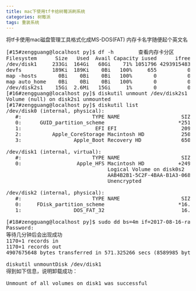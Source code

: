 ```yaml
---
title: mac下使用tf卡给树莓派刷系统
categories: 树莓派
tags: 重装系统
---
```



将tf卡使用mac磁盘管理工具格式化成MS-DOS(FAT) 内存卡名字随便起个英文名

<!-- more -->

<pre>
[#15#zengguang@localhost py]$ df -h        查看内存卡分区
Filesystem      Size   Used  Avail Capacity iused      ifree %iused  Mounted on
/dev/disk1     233Gi  164Gi   68Gi    71% 1051796 4293915483    0%   /
devfs          189Ki  189Ki    0Bi   100%     655          0  100%   /dev
map -hosts       0Bi    0Bi    0Bi   100%       0          0  100%   /net
map auto_home    0Bi    0Bi    0Bi   100%       0          0  100%   /home
/dev/disk2s1    15Gi  2.6Mi   15Gi     1%       0          0  100%   /Volumes/Untitled
[#16#zengguang@localhost py]$ diskutil unmount /dev/disk2s1
Volume (null) on disk2s1 unmounted
[#17#zengguang@localhost py]$ diskutil list
/dev/disk0 (internal, physical):
   #:                       TYPE NAME                    SIZE       IDENTIFIER
   0:      GUID_partition_scheme                        *251.0 GB   disk0
   1:                        EFI EFI                     209.7 MB   disk0s1
   2:          Apple_CoreStorage Macintosh HD            250.1 GB   disk0s2
   3:                 Apple_Boot Recovery HD             650.0 MB   disk0s3

/dev/disk1 (internal, virtual):
   #:                       TYPE NAME                    SIZE       IDENTIFIER
   0:                  Apple_HFS Macintosh HD           +249.8 GB   disk1
                                 Logical Volume on disk0s2
                                 AAB4B2B1-5C2F-4BAA-B1A3-068EAC889515
                                 Unencrypted

/dev/disk2 (internal, physical):
   #:                       TYPE NAME                    SIZE       IDENTIFIER
   0:     FDisk_partition_scheme                        *16.1 GB    disk2
   1:                 DOS_FAT_32                         16.1 GB    disk2s1

[#18#zengguang@localhost py]$ sudo dd bs=4m if=2017-08-16-raspbian-stretch.img of=/dev/rdisk2                            ⚠️
Password:
等待几分钟后会出现成功
1170+1 records in
1170+1 records out
4907675648 bytes transferred in 571.325266 secs (8589985 bytes/sec)

diskutil unmountDisk /dev/disk1
得到如下信息，说明卸载成功：

Unmount of all volumes on disk1 was successful
</pre>
